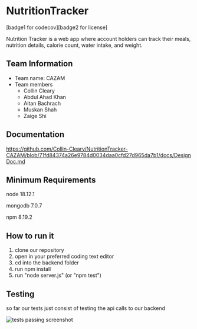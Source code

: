 # NutritionTracker

[badge1 for codecov][badge2 for license]

Nutrition Tracker is a web app where account holders can track their meals, nutrition details, calorie count, water intake, and weight.


## Team Information
* Team name: CAZAM
* Team members
  * Collin Cleary 
  * Abdul Ahad Khan 
  * Aitan Bachrach 
  * Muskan Shah
  * Zaige Shi


## Documentation

https://github.com/Collin-Cleary/NutritionTracker-CAZAM/blob/71fd84374a26e9784d0034daa0cfd27d965da7b1/docs/DesignDoc.md


## Minimum Requirements
node 18.12.1

mongodb 7.0.7

npm 8.19.2


## How to run it

1. clone our repository
2. open in your preferred coding text editor
3. cd into the backend folder
4. run npm install
5. run "node server.js" (or "npm test")

## Testing

so far our tests just consist of testing the api calls to our backend

![tests passing screenshot](<../media/testsPass.jpg>)
